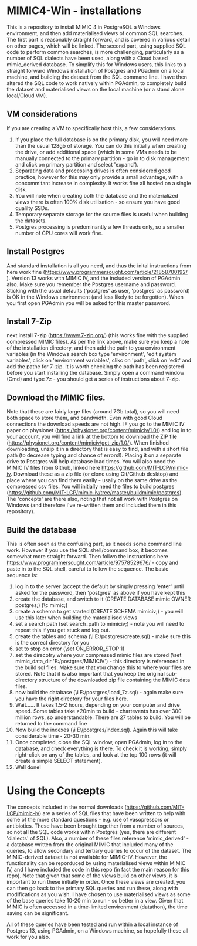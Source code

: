 # MIMIC4-Win - installations

This is a repository to install MIMIC 4 in PostgreSQL a Windows environment, and then add materialised views of common SQL searches.
The first part is reasonably straight forward, and is covered in various detail on other pages, which will be linked. 
The second part, using supplied SQL code to perform common searches, is more challenging, particularly as a number of SQL dialects have been used, along with a Cloud based mimic_derived database.
To simplify this for Windows users, this links to a straight forward Windows installation of Postgres and PGadmin on a local machine, and building the dataset from the SQL command line.
I have then altered the SQL code to work natively within PGAdmin, to completely build the dataset and materialised views on the local machine (or a stand alone local/Cloud VM).

## VM considerations
If you are creating a VM to specifically host this, a few considerations. 
1. If you place the full database is on the primary disk, you will need more than the usual 128gb of storage. You can do this initially when creating the drive, or add additional space (which in some VMs needs to be manually connected to the primary partition - go in to disk management and click on primary partition and select 'expand'). 
2. Separating data and processing drives is often considered good practice, however for this may only provide a small advantage, with a concommitant increase in complexity. It works fine all hosted on a single disk.
3. You will note when creating both the database and the materialized views there is often 100% disk utilisation - so ensure you have good qualilty SSDs.
4. Temporary separate storage for the source files is useful when building the datasets. 
5. Postgres processing is predominantly a few threads only, so a smaller number of CPU cores will work fine.

## Install Postgres
And standard installation is all you need, and thus the inital instructions from here work fine (https://www.programmersought.com/article/21858700192/ ). Version 13 works with MIMIC IV, and the included version of PGAdmin also. 
Make sure you remember the Postgres username and password. Sticking with the usual defaults ('postgres' as user, 'postgres' as password) is OK in the Windows environment (and less likely to be forgotten). When you first open PGAdmin you will be asked for this master password.  

## Install 7-Zip
next install 7-zip (https://www.7-zip.org/) (this works fine with the supplied compressed MIMIC files). As per the link above, make sure you keep a note of the installation directory, and then add the path to you environment variables (in the Windows search box type 'environment', 'edit system variables', click on 'environment variables', clikc on 'path', click on 'edit' and add the pathe for 7-zip.
It is worth checking the path has been registered before you start installing the database. Simply open a command window (Cmd) and type 7z - you should get a series of instructions about 7-zip.

## Download the MIMIC files.
Note that these are fairly large files (around 7Gb total), so you will need both space to store them, and bandwidth. Even with good Cloud connections the download speeds are not high.
IF you go to the MIMIC IV paper on physionet (https://physionet.org/content/mimiciv/1.0/) and log in to your account, you will find a link at the bottom to download the ZIP file (https://physionet.org/content/mimiciv/get-zip/1.0/). When finished downloading, unzip it in a directory that is easy to find, and with a short file path (to decrease typing and chance of errors!). Placing it on a separate drive to Postgres will help database load times. 
You will also need the MIMIC IV files from Github, linked here https://github.com/MIT-LCP/mimic-iv. Download these as a zip file (or clone using Git/Github desktop)  and place where you can find them easily - usally on the same drive as the compressed csv files. You will initially need the files to build postgres (https://github.com/MIT-LCP/mimic-iv/tree/master/buildmimic/postgres). The 'concepts' are there also, noting that not all work with Postgres on Windows (and therefore I've re-written them and included them in this repository). 

## Build the database
This is often seen as the confusing part, as it needs some command line work. However if you use the SQL shell/command box, it becomes somewhat more straight forward. 
Then follwo the instructions here https://www.programmersought.com/article/97578529676/ - copy and paste in to the SQL shell, careful to follow the sequence. 
The basic sequence is:
1. log in to the server (accept the default by simply pressing 'enter' until asked for the password, then 'postgres' as above if you have kept this
2. create the database, and switch to it (CREATE DATABASE mimic OWNER postgres;) (\c mimic;)
3. create a schema to get started (CREATE SCHEMA mimiciv;) - you will use this later when building the materialised views
4. set a search path (set search_path to mimiciv;)  - note you will need to repeat this if you get stuck and log out.
5. create the tables and schema (\i E:/postgres/create.sql) - make sure this is the correct directory for you
6. set to stop on error (\set ON_ERROR_STOP 1) 
7. set the direcotry where your compressed mimic files are stored (\set mimic_data_dir 'E:/postgres/MIMICIV') - this directory is referenced in the build sql files. Make sure that you change this to where your files are stored. Note that it is also important that you keep the original sub-directory structure of the downloaded zip file containing the MIMIC data files.
8. now build the database (\i E:/postgres/load_7z.sql) - again make sure you have the right directory for your files here. 
9. Wait...... It takes 1.5-2 hours, depending on your computer and drive speed. Some tables take >20min to build  - chartevents has over 300 million rows, so understandable. There are 27 tables to build. You will be returned to the command line
10. Now build the indexes (\i E:/postgres/index.sql). Again this will take considerable time - 20-30 min.
11. Once completed, close the SQL window, open PGAdmin, log in to the database, and check everything is there. To check it is working, simply right-click on any of the tables, and look at the top 100 rows (it will create a simple SELECT statement). 
12. Well done!

# Using the Concepts
The concepts included in the normal downloads (https://github.com/MIT-LCP/mimic-iv) are a series of SQL files that have been written to help with some of the more standard questions - e.g. use of vasopressors or antibiotics. These have been brought together from a number of sources, so not all the SQL code works within Postgres (yes, there are different 'dialects' of SQL). 
Also, a number of these files reference 'mimic_derived' - a database written from the original MIMIC that included many of the queries, to allow secondary and tertiary queries to occur of the dataset. The MIMIC-derived dataset is not available for MIMIC-IV. However, the functionality can be reporduced by using materialised views within MIMIC IV, and I have included the code in this repo (in fact the main reason for this repo). 
Note that given that some of the views build on other views, it is important to run these initially in order. Once these views are created, you can then go back to the primary SQL queries and run these, along with modifications as you wish.
I have chosen to use materialised views as some of the base queries take 10-20 min to run - so better in a view. Given that MIMIC is often accessed in a time-limited environment (datathon), the time saving can be significant.

All of these queries have been tested and run within a local instance of Postgres 13, using PGAdmin, on a Windows machine, so hopefully these all work for you also.

